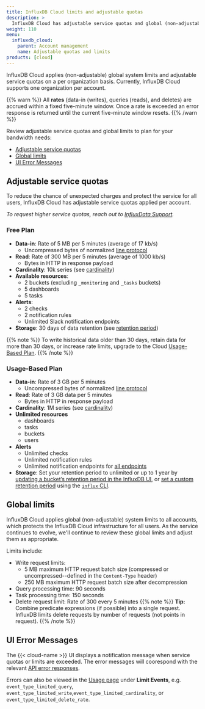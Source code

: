 ```yaml
---
title: InfluxDB Cloud limits and adjustable quotas
description: >
  InfluxDB Cloud has adjustable service quotas and global (non-adjustable) system limits.
weight: 110
menu:
  influxdb_cloud:
    parent: Account management
    name: Adjustable quotas and limits
products: [cloud]
---
```


InfluxDB Cloud applies (non-adjustable) global system limits and adjustable service quotas on a per organization basis. Currently, InfluxDB Cloud supports one organization per account.

{{% warn %}}
All __rates__ (data-in (writes), queries (reads), and deletes) are accrued within a fixed five-minute window. Once a rate is exceeded an error response is returned until the current five-minute window resets.
{{% /warn %}}

Review adjustable service quotas and global limits to plan for your bandwidth needs:

- [Adjustable service quotas](#adjustable-service-quotas)
- [Global limits](#global-limits)
- [UI Error Messages](#ui-error-messages)
<!-- - [API Error Responses](#api-error-responses) -->

## Adjustable service quotas

To reduce the chance of unexpected charges and protect the service for all users, InfluxDB Cloud has adjustable service quotas applied per account.

_To request higher service quotas, reach out to [InfluxData Support](https://support.influxdata.com/)._

### Free Plan

- **Data-in**: Rate of 5 MB per 5 minutes (average of 17 kb/s)
  - Uncompressed bytes of normalized [line protocol](/influxdb/cloud/reference/syntax/line-protocol/)
- **Read**: Rate of 300 MB per 5 minutes (average of 1000 kb/s)
  - Bytes in HTTP in response payload
- **Cardinality**: 10k series (see [cardinality](/influxdb/cloud/reference/glossary/#series-cardinality))
- **Available resources**:
  - 2 buckets (excluding `_monitoring` and `_tasks` buckets)
  - 5 dashboards
  - 5 tasks
- **Alerts**:
  - 2 checks
  - 2 notification rules
  - Unlimited Slack notification endpoints
- **Storage**: 30 days of data retention (see [retention period](/influxdb/cloud/reference/glossary/#retention-period))

{{% note %}}
To write historical data older than 30 days, retain data for more than 30 days, or increase rate limits, upgrade to the Cloud [Usage-Based Plan](/influxdb/cloud/account-management/pricing-plans/#usage-based-plan).
{{% /note %}}

### Usage-Based Plan

- **Data-in**: Rate of 3 GB per 5 minutes
  - Uncompressed bytes of normalized [line protocol](/influxdb/cloud/reference/syntax/line-protocol/)
- **Read**: Rate of 3 GB data per 5 minutes
  - Bytes in HTTP in response payload
- **Cardinality**: 1M series (see [cardinality](/influxdb/cloud/reference/glossary/#series-cardinality))
- **Unlimited resources**
  - dashboards
  - tasks
  - buckets
  - users
- **Alerts**
  - Unlimited checks
  - Unlimited notification rules
  - Unlimited notification endpoints for [all endpoints](/flux/v0.x/tags/notification-endpoints/)
- **Storage**: Set your retention period to unlimited or up to 1 year by [updating a bucket’s retention period in the InfluxDB UI](/influxdb/cloud/organizations/buckets/update-bucket/#update-a-buckets-retention-period-in-the-influxdb-ui), or [set a custom retention period](/influxdb/cloud/organizations/buckets/update-bucket/#update-a-buckets-retention-period) using the [`influx` CLI](influxdb/cloud/reference/cli/influx/).

## Global limits

InfluxDB Cloud applies global (non-adjustable) system limits to all accounts, which protects the InfluxDB Cloud infrastructure for all users. As the service continues to evolve, we'll continue to review these global limits and adjust them as appropriate.

Limits include:

- Write request limits:
  - 5 MB maximum HTTP request batch size (compressed or uncompressed--defined in the `Content-Type` header)
  - 250 MB maximum HTTP request batch size after decompression
- Query processing time: 90 seconds
- Task processing time: 150 seconds
- Delete request limit: Rate of 300 every 5 minutes
  {{% note %}}
**Tip:**
Combine predicate expressions (if possible) into a single request. InfluxDB limits delete requests by number of requests (not points in request).
{{% /note %}}

## UI Error Messages

The {{< cloud-name >}} UI displays a notification message when service quotas or limits are exceeded. The error messages will coorespond with the relevant [API error responses](#api-error-responses).

Errors can also be viewed in the [Usage page](/influxdb/cloud/account-management/data-usage) under **Limit Events**, e.g. `event_type_limited_query`, `event_type_limited_write`,`event_type_limited_cardinality`, or `event_type_limited_delete_rate`.

<!-- Put in a screenshot of the error message in UI -->

<!-- 
## API Error Responses

The following API error responses occur when your plan's service quotas or limits are exceeded.
-->
<!-- will add these to API docs and inlude a link -->
<!-- Add in link to API doc on error responses -->

<!-- 
| HTTP Response Code | HTTP Error Message | Service quota or limit description |
| :-------------------| :------------------ |  :------------------ |
| 503 - service unavailable | Series cardinality exceeds your plan's limit | Service quota:  |
| 413 - request too large | cannot read data: points batch is too large | Limit: 250 MB maximum decompressed request batch size exceeded |
| If a **read** or **write** request exceeds your [plan's rate limits](/influxdb/cloud/account-management/limits/#rate-limits) or if a **delete** request exceeds the global limit | *HTTP 429 “Too Many Requests” <br> Retry-After: xxx (seconds to wait before retrying the request)*
| If a **write** request exceeds the global maximum payload size (**50 MB** or **250 MB *decompressed***)  | *HTTP 413 “Payload Too Large” <br> {"code":"request too large","message":"cannot read data: points batch is too large"}* |
-->
